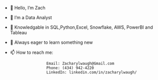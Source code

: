 - 👋 Hello, I’m Zach
- 👀 I’m a Data Analyst 
- 🌱 Knowledgable in SQL,Python,Excel, Snowflake, AWS, PowerBI and Tableau 
- 💞️ Always eager to learn something new
- 📫 How to reach me: 

                      Email: Zacharylwaugh@Gmail.com
                      Phone: (434) 942-4220                   
                      LinkedIn: linkedin.com/in/zacharylwaugh/
